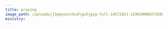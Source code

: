```yaml
---
title: praying
image_path: /uploads/j3pmyoxnrbu4lgu5jgzg-full-14572821-1296390803726895-4001699022688465371-n.jpg
ministry:
---
```


